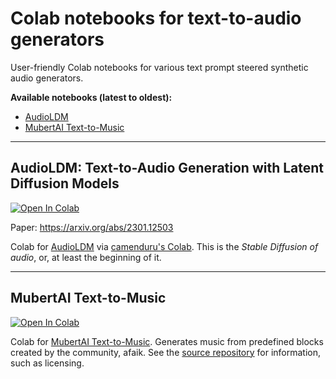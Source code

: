 # Colab notebooks for text-to-audio generators

User-friendly Colab notebooks for various text prompt steered synthetic audio generators.

**Available notebooks (latest to oldest):**

- [AudioLDM](https://colab.research.google.com/github/olaviinha/NeuralTextToAudio/blob/main/AudioLDM_pub.ipynb)
- [MubertAI Text-to-Music](https://colab.research.google.com/github/olaviinha/NeuralTextToMusic/blob/main/mubert_txt2music.ipynb)

---

## AudioLDM: Text-to-Audio Generation with Latent Diffusion Models
[![Open In Colab](https://colab.research.google.com/assets/colab-badge.svg)](https://colab.research.google.com/github/olaviinha/NeuralTextToAudio/blob/main/AudioLDM_pub.ipynb)

Paper: https://arxiv.org/abs/2301.12503

Colab for [AudioLDM](https://github.com/haoheliu/AudioLDM) via [camenduru's Colab](https://github.com/camenduru/audioldm-colab). This is the _Stable Diffusion of audio_, or, at least the beginning of it.

---

## MubertAI Text-to-Music

[![Open In Colab](https://colab.research.google.com/assets/colab-badge.svg)](https://colab.research.google.com/github/olaviinha/NeuralTextToAudio/blob/main/AudioLDM_pub.ipynb)

Colab for [MubertAI Text-to-Music](https://github.com/MubertAI/Mubert-Text-to-Music). Generates music from predefined blocks created by the community, afaik. See the [source repository](https://github.com/MubertAI/Mubert-Text-to-Music) for information, such as licensing.
